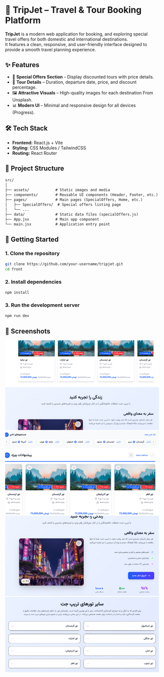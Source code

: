 # 🧳 TripJet – Travel & Tour Booking Platform

**TripJet** is a modern web application for booking, and exploring special travel offers for both domestic and international destinations.  
It features a clean, responsive, and user-friendly interface designed to provide a smooth travel planning experience.

## ✨ Features

- 🎯 **Special Offers Section** – Display discounted tours with price details.
- 📅 **Tour Details** – Duration, departure date, price, and discount percentage.
- 🖼 **Attractive Visuals** – High-quality images for each destination From Unsplash.
- 📊 **Modern UI** – Minimal and responsive design for all devices (Progress).

## 🛠 Tech Stack

- **Frontend:** React.js + Vite
- **Styling:** CSS Modules / TailwindCSS 
- **Routing:** React Router

## 📂 Project Structure

```
src/
│
├── assets/            # Static images and media
├── components/        # Reusable UI components (Header, Footer, etc.)
├── pages/             # Main pages (SpecialOffers, Home, etc.)
│   ├── SpecialOffers/  # Special offers listing page
│   └── ...
├── data/              # Static data files (specialOffers.js)
├── App.jsx            # Main app component
└── main.jsx           # Application entry point
```

## 🚀 Getting Started

### 1. Clone the repository

```bash
git clone https://github.com/your-username/tripjet.git
cd front
```

### 2. Install dependencies

```bash
npm install
```

### 3. Run the development server

```bash
npm run dev
```

## 📸 Screenshots

![FIRST SCREEN](./front/src/assests/images/image-1.png)
![SECOND SCREEN](./front/src/assests/images/image1.png)
![THIRD SCREEN](./front/src/assests/images/image2.png)
![FORTH SCREEN](./front/src/assests/images/image3.png)
